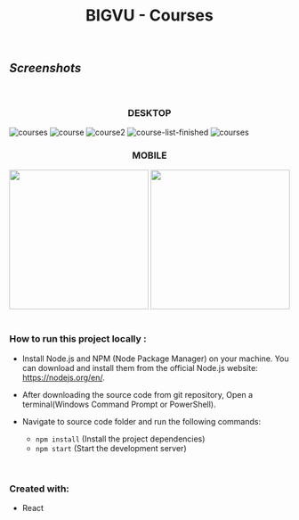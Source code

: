 <h1 align="center" style="border-bottom: none">BIGVU - Courses</h1>
</br>

## ***Screenshots***

</br>
<h3 align="center" style="border-bottom: none">DESKTOP</h1>

![courses](https://user-images.githubusercontent.com/58606266/230789391-df82c90a-37d8-4b2d-abc2-8afeda6d3dc3.PNG)
![course](https://user-images.githubusercontent.com/58606266/230788094-42c40edf-e79f-45fc-adc9-e907b1802fec.PNG)
![course2](https://user-images.githubusercontent.com/58606266/230789314-7f8f55a2-09f6-490e-a3af-d2c5861e5c41.PNG)
![course-list-finished](https://user-images.githubusercontent.com/58606266/230789491-a9d9a430-ca79-4621-8db1-eaa6e44f221f.PNG)
![courses](https://user-images.githubusercontent.com/58606266/230789103-0a5bfb4a-6f65-47bb-8e47-0817610069cb.PNG)

<h3 align="center" style="border-bottom: none">MOBILE</h1>
<div align="center">
  <img src="https://user-images.githubusercontent.com/58606266/230788124-9ee93ae6-db9e-4583-a89f-091af3160974.PNG" width="250">
  <img src="https://user-images.githubusercontent.com/58606266/230788125-cea3651c-3e5e-4e79-ad3b-d6975f5377e6.PNG" width="250">
</div>



<br/>

### How to run this project locally :
- Install Node.js and NPM (Node Package Manager) on your machine. You can download and install them from the official Node.js website: https://nodejs.org/en/.
-  After downloading the source code from git repository, Open a terminal(Windows Command Prompt or PowerShell).
-  Navigate to source code folder and run the following commands:

    - `npm install` (Install the project dependencies)
    - `npm start`   (Start the development server)


<br/>

### Created with:
* React

